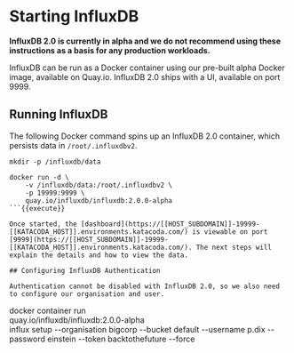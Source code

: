 # Starting InfluxDB

**InfluxDB 2.0 is currently in alpha and we do not recommend using these instructions as a basis for any production workloads.**

InfluxDB can be run as a Docker container using our pre-built alpha Docker image, available on Quay.io. InfluxDB 2.0 ships with a UI, available on port 9999.

## Running InfluxDB

The following Docker command spins up an InfluxDB 2.0 container, which persists data in `/root/.influxdbv2`.

```
mkdir -p /influxdb/data

docker run -d \
    -v /influxdb/data:/root/.influxdbv2 \
    -p 19999:9999 \
    quay.io/influxdb/influxdb:2.0.0-alpha
```{{execute}}

Once started, the [dashboard](https://[[HOST_SUBDOMAIN]]-19999-[[KATACODA_HOST]].environments.katacoda.com/) is viewable on port [9999](https://[[HOST_SUBDOMAIN]]-19999-[[KATACODA_HOST]].environments.katacoda.com/). The next steps will explain the details and how to view the data.

## Configuring InfluxDB Authentication

Authentication cannot be disabled with InfluxDB 2.0, so we also need to configure our organisation and user.

```
docker container run \
    quay.io/influxdb/influxdb:2.0.0-alpha \
    influx setup --organisation bigcorp --bucket default --username p.dix --password einstein --token backtothefuture --force
```{{execute}}
